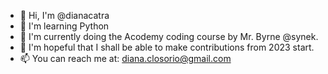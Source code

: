 - 👋 Hi, I'm @dianacatra
- 🐍 I'm learning Python
- 🌱 I'm currently doing the Acodemy coding course by Mr. Byrne @synek.
- 💞️ I'm hopeful that I shall be able to make contributions from 2023 start.
- 📫 You can reach me at: diana.closorio@gmail.com

<!---
DianaCatra/DianaCatra is a ✨ special ✨ repository because its `README.md` (this file) appears on your GitHub profile.
You can click the Preview link to take a look at your changes.
--->

